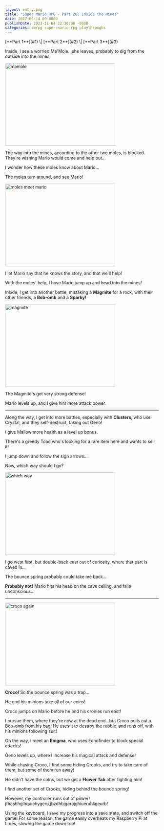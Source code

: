 ```yaml
---
layout: entry.pug
title: "Super Mario RPG - Part 28: Inside the Mines"
date: 2017-09-14 09-0800
publishDate: 2023-11-04 22:30:00 -0800
categories: smrpg super-mario-rpg playthroughs
---
```


<p class="entry-partination" markdown="1">[**Part 1**](#1) \| [**Part 2**](#2) \| [**Part 3**](#3)</p>

<a name="1"></a>

Inside, I see a worried Ma'Mole...she leaves, probably to dig from the outside into the mines.

<img src="https://i.imgur.com/5MXGRZJ.png" alt="mamole" width="360" height="270" id="liveblog" />

The way into the mines, according to the other two moles, is blocked. They're wishing Mario would come and help out...

I wonder how these moles know about Mario...

The moles turn around, and see Mario!

<img src="https://i.imgur.com/ER7jOMu.png" alt="moles meet mario" width="360" height="270" id="liveblog" />

I let Mario say that he knows the story, and that we'll help!

With the moles' help, I have Mario jump up and head into the mines!

Inside, I get into another battle, mistaking a **Magmite** for a rock, with their other friends, a **Bob-omb** and a **Sparky!**

<img src="https://i.imgur.com/niKUcPu.png" alt="magmite" width="360" height="270" id="liveblog" />

The Magmite's got very strong defense!

Mario levels up, and I give him more attack power.

<a name="2"></a>

---

Along the way, I get into more battles, especially with **Clusters**, who use Crystal, and they self-destruct, taking out Geno!

I give Mallow more health as a level up bonus.

There's a greedy Toad who's looking for a rare item here and wants to sell it!

I jump down and follow the sign arrows...

Now, which way should I go?

<img src="https://i.imgur.com/r7Oo1En.png" alt="which way" width="360" height="270" id="liveblog" />

I go west first, but double-back east out of curiosity, where that part is caved in...

The bounce spring probably could take me back...

**Probably not!** Mario hits his head on the cave ceiling, and falls unconscious...

<a name="3"></a>

---

<img src="https://i.imgur.com/Tmn6ZYn.png" alt="croco again" width="360" height="270" id="liveblog" />

**Croco!** So the bounce spring was a trap...

He and his minions take all of our coins!

Croco jumps on Mario before he and his cronies run east!

I pursue them, where they're now at the dead end...but Croco pulls out a Bob-omb from his bag! He uses it to destroy the rubble, and runs off, with his minions following suit!

On the way, I meet an **Enigma**, who uses Echofinder to block special attacks!

Geno levels up, where I increase his magical attack and defense!

While chasing Croco, I find some hiding Crooks, and try to take care of them, but some of them run away!

He didn't have the coins, but we get a **Flower Tab** after fighting him!

I find another set of Crooks, hiding behind the bounce spring!

However, my controller runs out of power! jfhashhglhquiehygeru,jbzdhbjgerajghiueruhligeurb!

Using the keyboard, I save my progress into a save state, and switch off the game! For some reason, the game easily overheats my Raspberry Pi at times, slowing the game down too!